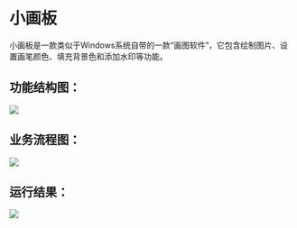 # 小画板 #

小画板是一款类似于Windows系统自带的一款“画图软件”，它包含绘制图片、设置画笔颜色、填充背景色和添加水印等功能。

## 功能结构图： ##

![](https://i.imgur.com/e3vU4J2.png)

## 业务流程图： ##

![](https://i.imgur.com/cpr8qeA.png)

## 运行结果： ##

![](https://i.imgur.com/pXlpNV5.png)
